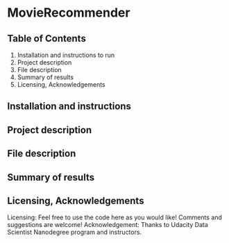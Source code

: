 # MovieRecommender


## Table of Contents
  1. Installation and instructions to run
  2. Project description
  3. File description
  4. Summary of results
  5. Licensing, Acknowledgements

## Installation and instructions


## Project description


## File description


## Summary of results


## Licensing, Acknowledgements
Licensing: Feel free to use the code here as you would like! Comments and suggestions are welcome!
Acknowledgement: Thanks to Udacity Data Scientist Nanodegree program and instructors.  
